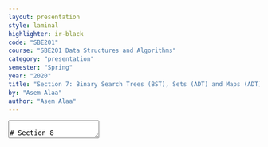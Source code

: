 ```yaml
---
layout: presentation
style: laminal
highlighter: ir-black
code: "SBE201"
course: "SBE201 Data Structures and Algorithms"
category: "presentation"
semester: "Spring"
year: "2020"
title: "Section 7: Binary Search Trees (BST), Sets (ADT) and Maps (ADT)"
by: "Asem Alaa"
author: "Asem Alaa"
---
```




<textarea id="source" markdown="1">

# Section 8

## Binary Search Trees (BST), Sets (ADT) and Maps (ADT)

##### Presentation by *{{ page.author }}*

{% include presentation-margins.html %}

---
class: small
### Tree

<img src="/gallery/trees/tree.svg" style="width:80%;">

* **Root:** is the top node.
* **Child:** any node that is emerged from an upper node.
* **Parent/Internal Node:** node with at least one child.
* **Siblings:** nodes sharing the same parent.
* **Leaf:** node with no children.
* **Edge:** the link between two nodes.
* **Path:** the sequence of links and nodes to reach from one node to a descedant.
* **Height of node:** the number of links between a node and the furthest leaf.
* **Depth of node:** the number of links between a node and the root.

---
### Tree

<img src="/gallery/trees/tree.svg" style="width:80%;">


### Synonyms

* Node = Vertex = Point
* Edge = Link = Arc


---
### Violating Tree Structure

#### The following structure **is not tree**

.center[<img  src="/gallery/trees/Directed_graph,_cyclic.svg" style="width:80%;"> ]

---
### Violating Tree Structure

#### The following structures **is not tree**

.center[<img  src="/gallery/trees/Directed_graph_with_branching_SVG.svg" style="height:80%;">]

---
### Violating Tree Structure

#### The following structures **is not tree**

.center[<img src="/gallery/trees/Directed_graph,_disjoint.svg" style="height:80%;">]


---
## Binary Search Trees (BST)

* **Binary trees** is a special case of trees where each node can have at most 2 children. 
* Also, these children are named: **left child** or **right child**. 
* A very useful specialization of **binary trees** is **binary search tree (BST)**
* left children < parent < right children, 
* and this rule applies recursively across the tree.

---
## Binary Search Trees (BST)

.center[<img src="/gallery/trees/Binary_search_tree.svg" style="width:80%;">]

---
## Binary Search Trees (BST)

.center[<img src="/gallery/trees/graphtreevenn.svg" style="width:80%;">]


---
## Binary Search Trees (BST)

### Motivation

Efficient search/insertion/deletion in *logarithmic* time $O(\log(n))$

* Arrays:
  * .green[efficient search] on sorted arrays $O(\log(n))$,
  * .red[ineffiecient insertion/deletion] $O(n)$.
* Linked lists:
  * .red[inefficient search] $O(n)$,
  * .green[efficient insertion/deletion] $O(1)$.

---
## Binary Search Trees (BST)

### Intuition

* Tree combines the advantages of arrays and linked lists.
* Properties of **BST** (e.g being ordered) makes it potential for many applications.

---
## Binary Search Trees (BST)

### Implementation Using Linked Structures (Pointers)


* Trees can be stored in arrays (like Heaps) or stored as linked nodes (i.e using pointers). 
* We will implement the **BST** using linked nodes. 
* Recursion: Think of each node in a tree as a separate standalone tree. 

---
#### Node structure


```c++
template< typename T >
class BST
{
    struct BSTNode
    {
        T data;
        BSTNode *left;
        BSTNode *right;
    };
};
```


---
### Operations (isEmpty)


```c++
template< typename T >
class BST{ //...
    static bool isEmpty( const BSTNode *t )
    {
        return t == nullptr;
    }
};
```

---
### Operations (isLeaf)


```c++
template< typename T >
class BST{ //...
    static bool isLeaf( const BSTNode *t )
    {
        return !isEmpty(t)
                && isEmpty( t->left )
                && isEmpty( t->right );
    }
};
```


---
### Operations (size)


```c++
template< typename T >
class BST{ //...
    static size_t size( const BSTNode *t )
    {
        if ( !isEmpty( t ) )
            return 1 + size( t->left ) + size( t->right );
        else return 0;
    }
};
```

---
### Operations (insert)


<img src="/gallery/trees/binary-search-tree-insertion-animation.gif" style="width:80%;">


---
### Operations (insert)


```c++
template< typename T >
class BST{ //...
    static BSTNode * insert( BSTNode *t, T data )
    {
        if ( isEmpty( t ))
            return new BSTNode{ data , nullptr , nullptr };
        else
        {
            if ( data < t->data )
                t->left = insert( t->left, data );
            else t->right = insert( t->right, data );
            return t;
        }
    }
};
```


---
### Operations (find)

<img src="/gallery/trees/binary-search-tree-sorted-array-animation.gif">

---
### Operations (find)


```c++
template< typename T >
class BST{ //...
    static bool find( const BSTNode *t, T data )
    {
        if ( isEmpty( t ))
            return false;
        else
        {
            if ( data == t->data )
                return true;
            else if ( data < t->data )
                return find( t->left , data );
            else return find( t->right , data );
        }
    }
};
```


---
### Traversal Operations

<script src="https://www.khanacademy.org/computer-programming/depth-first-traversals-of-binary-trees/934024358/embed.js?editor=no&buttons=yes&author=yes&embed=yes"></script>

---
#### Traversal Operations: In-order

<img src="/gallery/trees/InorderTrav.gif" style="width:80%;">


---
#### Traversal Operations: In-order


```c++
template< typename T >
class BST{ //...
    static void inorder( const BSTNode *t )
    {
        if( !isEmpty( t ))
        {
            inorder( t->left );
            std::cout << t->data << " ";
            inorder( t->right );
        }
    }
};
```

---
#### Traversal Operations: Pre-order

<img src="/gallery/trees/PreOrderTrav.gif" style="width:80%;">

---
#### Traversal Operations: Pre-order

```c++
template< typename T >
class BST{ //...
    static void preorder( const BSTNode *t )
    {
        if( !isEmpty( t ))
        {
            std::cout << t->data << " ";
            preorder( t->left );
            preorder( t->right );
        }
    }
};
```

---
#### Traversal Operations: Post-order

<img src="/gallery/trees/PostorderTrav.gif" style="width:80%;"> 

---
#### Traversal Operations: Post-order


```c++
template< typename T >
class BST{ //...
    static void postorder( const BSTNode *t )
    {
        if( !isEmpty( t ))
        {
            postorder( t->left );
            postorder( t->right );
            std::cout << t->data << " ";
        }
    }
};
```

---
#### Traversal Operations: Breadth-first

<img src="/gallery/trees/bfs.gif" style="width:80%;">

---
#### Traversal Operations: Breadth-first

```c++
template< typename T >
class BST{ //...
    static void breadthfirst( const BSTNode *tree )
    {
        std::queue< const BSTNode * > q;
        q.push( tree );
        while( !q.empty())
        {
            auto t = q.front();
            q.pop();
            if( !isEmpty( t->left )) q.push( t->left );
            if( !isEmpty( t->right )) q.push( t->right );
            std::cout << t->data << " ";
        }
    }
};
```

---
### Operations (clear)

```c++
template< typename T >
class BST{ //...
    static void clear( BSTNode *t )
    {
        if ( !isEmpty( t )) {
            clear( t->left );
            clear( t->right );
            delete t;
        }
    }
};
```

---
### Operations (remove)

##### **Case I:** Node to be removed **has no children** 

###### Example: `remove( tree , -4 )`

![bst-del1](/gallery/trees/bst-remove-case-1.png)


---
### Operations (remove)

##### **Case II:** Node to be removed **has one child**

###### Example: `remove( tree , 18 )`

##### **Case II:** Node to be removed **has one child**
![bst-del2a](/gallery/trees/bst-remove-case-2-1.png)


---
### Operations (remove)

##### **Case II:** Node to be removed **has one child**

###### Example: `remove( tree , 18 )`

##### **Case II:** Node to be removed **has one child**
![bst-del2b](/gallery/trees/bst-remove-case-2-2.png)


---
### Operations (remove)

##### **Case II:** Node to be removed **has one child**

###### Example: `remove( tree , 18 )`

![bst-del2c](/gallery/trees/bst-remove-case-2-3.png)


---
### Operations (remove)

##### **Case III:** Node to be removed **has two children**

###### Example: `remove( tree , 18 )`

##### **Case II:** Node to be removed **has one child**
![bst-del3a](/gallery/trees/bst-remove-case-3-3.png)

---
### Operations (remove)

##### **Case III:** Node to be removed **has two children**

###### Example: `remove( tree , 18 )`

##### **Case II:** Node to be removed **has one child**
![bst-del3b](/gallery/trees/bst-remove-case-3-4.png) 

---
### Operations (remove)

##### **Case III:** Node to be removed **has two children**

###### Example: `remove( tree , 18 )`

##### **Case II:** Node to be removed **has one child**
![bst-del3c](/gallery/trees/bst-remove-case-3-5.png)

---
### Operations (remove)

##### **Case III:** Node to be removed **has two children**

###### Example: `remove( tree , 18 )`

##### **Case II:** Node to be removed **has one child**
![bst-del3d](/gallery/trees/bst-remove-case-3-6.png)

---
### Operations (remove)


```c++
template< typename T >
class BST
{ //...
    static BSTNode * remove( BSTNode *t, T data )
    {
        if ( isEmpty( t )) return nullptr;
        if ( data == t->data ) t = removeNode( t );
        else if ( data < t->data ) t->left = remove( t->left, data );
        else t->right = remove( t->right, data );
        return t;
    }
};
```

---
class:small
### Operations (remove)


```c++
template< typename T >
class BST{ //...
    static BSTNode * minNode( BSTNode *t ){
        auto min = t;
        while( min->left ) min = min->left;
        return min;
    }
    static BSTNode * removeNode( BSTNode *t ){
        if ( !isEmpty( t->left ) && !isEmpty( t->right )){
            BSTNode *minRight = minNode( t->right );
            t->data = minRight->data;
            t->right = remove( t->right, t->data );
        } else {
            BSTNode *discard = t;
            if ( isLeaf( t )) t = nullptr;
            else if ( !isEmpty( t->left )) t = t->left;
            else t = t->right;
            delete discard;
        }
        return t;
    }
};
```

---
class: left, top

## Abstract Data Types (ADT) based on BST

### Set

* **BST**: efficient insertions and removals.
* **modification**: in `insert` function, only insert unique values,

```c++
int main()
{
    std::mt19937 sampler; // random number sampler
    std::uniform_int_distribution<int> udist(0,100); // distribution
    std::set< int > s;
    for( int i = 0; i < 100 ; ++i)
        s.insert( udist(sampler) );
    for( auto x : s2 )
        std::cout << x << " ";
}
```

---
#### Set: Add

* Slight modification of `BST::insert`,
* Insertion is done only when the key doesn't exist.

--
##### BST Insertion

```c++
template< typename T >
class BST{ //...
    static BSTNode * insert( BSTNode *t, T data ){
        if ( isEmpty( t ))
            return new BSTNode{ data , nullptr , nullptr };
        else
        {
            if ( data < t->data )
                t->left = insert( t->left, data );
            else t->right = insert( t->right, data );
            return t;
        }
    }
};
```

---
#### Set Insertion (solution 1)


```c++
template< typename T >
class Set
{ //...
    static SetNode * insert( SetNode *t, T data ){
        if ( isEmpty( t ))
            return new SetNode{ data , nullptr , nullptr };
        else if ( data != t->data )
        {
            if ( data < t->data )
                t->left = insert( t->left, data );
            else t->right = insert( t->right, data );
        }
        return t;
    }
};
```

---
##### Set: Insertion (solution 2)

1. use `find` to check if the element doesn't already exist,
2. if so, use `insert`.

```c++
template< typename T >
class Set{ //...
public:
    void add( T data )
    {
        if ( !find( data ))
            insert( data );
    }
};
```

---
#### Excercises: Set Union

* `union`: given two sets $S_1$ and $S_2$ make a new data structure $S_3 = S_1  \cup S_2$

##### possible implementation:


1. make an empty set `S3`,
1. iterate over elements of `S1` inserting each element to `S3`, and similarly for `S2`.

---
#### Excercises: Set Intersection

* `intersect`: given two sets $S_1$ and $S_2$ make a new data structure $S_3 = S_1  \cap S_2$


##### possible implementation:

1. make an empty set `S3`,
1. iterate over elements of `S1` inserting each element that also exists in `S2` into `S3`.


---
#### Excercises: Set Equality

* `equals`: given two sets $S_1$ and $S_2$, check the equality of the two sets,

##### possible implementation:
  
1. first, check that $S_1$ and $S_2$ sizes are equal,
2. then what?

---
### Map

Synonyms: Associative containers, dictionary, symbol table.

A **map** is a collection of searchable key-value pairs, where each key has a value.

#### Map: Example Application 1

We can have a **map** (aka **dictionary**) to represent the count of words in a page or textbook, such that:

1. the **key** here is the *word* (`std::string`)
1. the **value** is the count of this word (`int`).

---
#### Map: Example Application 2

for the function that counts characters in **DNA**:

```c++
int countCharacter( std::string dna, char query ){
    int count = 0;
    for ( int i = 0; i < dna.size(); ++i)
        if ( query == dna[i] ) ++count;
    return count;
}
int main( int argc, char **argv ){
    std::string dna = readStream();
    int countA = countCharacter( dna , 'A');
    int countC = countCharacter( dna , 'C');
    int countG = countCharacter( dna , 'G');
    int countT = countCharacter( dna , 'T');
}
```

---
#### Map: Example Application 2

##### Map Elegant solution

* `countCharacter` was called four times (i.e to count **A**, **C**, **G**, and **T**).
* However, by using **map** data structure we can run this function to count all characters in a single run!


```c++
#include <map>
int main( int argc, char **argv ){
    std::string dna = readStream();
    std::map< char, int > dnaCounter;
    for( int i = 0 ; i < dna.size() ; ++i )
        dnaCounter[ dna[i] ]++;
    return 0;
}
```

---
#### Implementing a Dictionary (i.e Map) Using BST

Map implementation using **BST** would be as easy as implementing a **set**.


#### Dictionary Node Structure


```c++
template< typename K, typename V >
class Map
{
    struct MapNode
    {
        K key;
        V value;
        MapNode *left;
        MapNode *right;
    };
};
```

---
#### Implementing a Dictionary (i.e Map) Using BST

```c++
template< typename K, typename V >
class Map{ //...
    static bool isEmpty( const MapNode *m ){ return m == nullptr; }
    static bool isLeaf( const MapNode *m ){
        return !isEmpty(m) && isEmpty(m->left) && isEmpty(m->right);
    }
    static size_t size( const MapNode *m ){
        if ( !isEmpty( m )) 
            return 1 + size( m->left ) + size( m->right );
        else return 0;
    }
    static void clear( MapNode *m ){
        if ( !isEmpty( m )){
            clear( m->left );
            clear( m->right );
            delete m;
        }
    }
};
```

---
#### Implementing a Dictionary (i.e Map) Using BST

```c++
template< typename K, typename V >
class Map { //...
    static bool find( const MapNode *m, K key )
    {
        // Same as BST
    }

    static MapNode * insert( MapNode *m, K key, V value ){
        if ( isEmpty( m ))
            return new MapNode{ key, value , nullptr , nullptr };
        else if ( key != m->key ){
            if ( key < m->key )
                m->left = insert( m->left, key , value );
            else m->right = insert( m->right, key , value );
        }
        return m;
    }
};
```

---
#### Implementing a Dictionary (i.e Map) Using BST

```c++
template< typename K, typename V > class Map{ //...
    static MapNode * remove( MapNode *m, K data )
    {
        // Same as BST
    }
    static MapNode * minNode( MapNode *m )
    {
        // Same as BST
    }

    static MapNode * removeNode( MapNode *m )
    {
        // Same as BST
    }
};
```

---
#### Implementing a Dictionary (i.e Map) Using BST

```c++
template< typename K, typename V >
class Map { //...
    static V &at( MapNode *m , K key ){
        if ( isEmpty( m )){
            std::cout << "Key not found!\n";
            exit( 1 );
        }
        else {
            if ( key == m->key ) return m->value;
            else if ( key < m->key ) return at( m->left , key );
            else return at( m->right , key );
        }
    }
};
```

---
#### Implementing a Dictionary (i.e Map) Using BST

```c++
template< typename K, typename V >
class Map{ //... 
    template< typename Function >
    static void forEach( MapNode *m , Function fn )
    {
        if( !isEmpty( m ))
        {
            forEach( m->left, fn );
            fn( m->key , m->value );
            forEach( m->right, fn );
        }
    }
};
```


---
#### Implementing a Dictionary (i.e Map) Using BST


```c++
template< typename K, typename V >
class Map{ //...
private:
    MapNode *root = nullptr;
public:
    bool isEmpty() const  { return isEmpty( root );}
    size_t size() const  { return size( root ); }

    void insert( K key, V value )
    { root = insert( root , key , value );}

    bool find( K key ) const{ return find( root , key );}

    void clear()
    {
        clear( root );
        root = nullptr;
    }
    void remove( K key ){ root = remove( root , key );}
};
```

---
#### Implementing a Dictionary (i.e Map) Using BST

```c++
template< typename K, typename V >
class Map{ //...
    template< typename Function >
    void forEach( Function fn ) const
    { forEach( root , fn ); }

    void print () const
    {
        forEach( []( K k, V v ){
           std::cout << k << ":" << v << "\n";
        });
    }
};
```

---
#### Implementing a Dictionary (i.e Map) Using BST

```c++
template< typename K, typename V >
class Map{ //...
    V &at( const K &k )
    {
        return at( root, k );
    }

    V &operator[]( const K &k )
    {
        if( !find( k ))
            insert( k , V() );
        return at( k );
    }    
};
```

---
### Exercise: Word Count

<iframe width="560" height="315" src="https://www.youtube.com/embed/wupToqz1e2g?rel=0" frameborder="0" allow="autoplay; encrypted-media" allowfullscreen></iframe>


---
Consider the following text for [Carl Sagan](https://en.wikipedia.org/wiki/Carl_Sagan)

.smaller[Look again at that dot. That's here. That's home. That's us. On it everyone you love, everyone you know, everyone you ever heard of, every human being who ever was, lived out their lives. The aggregate of our joy and suffering, thousands of confident religions, ideologies, and economic doctrines, every hunter and forager, every hero and coward, every creator and destroyer of civilization, every king and peasant, every young couple in love, every mother and father, hopeful child, inventor and explorer, every teacher of morals, every corrupt politician, every "superstar," every "supreme leader," every saint and sinner in the history of our species lived there on a mote of dust suspended in a sunbeam. The Earth is a very small stage in a vast cosmic arena. Think of the rivers of blood spilled by all those generals and emperors so that, in glory and triumph, they could become the momentary masters of a fraction of a dot. Think of the endless cruelties visited by the inhabitants of one corner of this pixel on the scarcely distinguishable inhabitants of some other corner, how frequent their misunderstandings, how eager they are to kill one another, how fervent their hatreds. Our posturings, our imagined self-importance, the delusion that we have some privileged position in the Universe, are challenged by this point of pale light. Our planet is a lonely speck in the great enveloping cosmic dark. In our obscurity, in all this vastness, there is no hint that help will come from elsewhere to save us from ourselves. The Earth is the only world known so far to harbor life. There is nowhere else, at least in the near future, to which our species could migrate. Visit, yes. Settle, not yet. Like it or not, for the moment the Earth is where we make our stand. It has been said that astronomy is a humbling and character-building experience. There is perhaps no better demonstration of the folly of human conceits than this distant image of our tiny world. To me, it underscores our responsibility to deal more kindly with one another, and to preserve and cherish the pale blue dot, the only home we've ever known.]


---
#### Prelimenary Statistics

| Total count of words | count of words after removing duplicates (i.e word set) |
|----------------------|-----------------------|
| 362 | 205 |


---
#### Comparing `std::string`s

```c++
#include <string>
int main()
{
    std::string s1 = "batman";
    std::string s2 = "superman";

    int comparison = s1.compare( s2 );
}
```

---
| comparison value | explanation |
|------------------|-------------|
| positive | it means that `s1` comes after `s2` alphabetically, which is not the case |
| negative | it means that `s1` precedes `s2` alphabetically, which is the case |
| 0 | it means that `s1` equals `s2`, which is not the case |

---
#### Comparing operators `std::string`s

```c++
#include <string>
#include <iostream>
int main()
{
    std::string s1 = "batman";
    std::string s2 = "superman";

    if( s1 < s2 )
        std::cout << s1 << " precedes " << s2;
    else 
        std::cout << s2 << " precedes " << s1;
}
```

</textarea>
